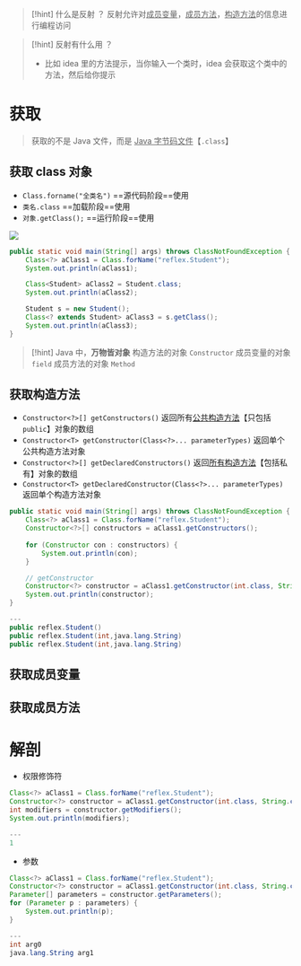 >[!hint] 什么是反射 ？
>反射允许对<u>成员变量</u>，<u>成员方法</u>，<u>构造方法</u>的信息进行编程访问

>[!hint] 反射有什么用 ？
>- 比如 idea 里的方法提示，当你输入一个类时，idea 会获取这个类中的方法，然后给你提示

# 获取
>获取的不是 Java 文件，而是 <u>Java 字节码文件</u>【`.class`】

## 获取 class 对象
- `Class.forname("全类名")` ==源代码阶段==使用
- `类名.class` ==加载阶段==使用
- `对象.getClass();` ==运行阶段==使用

![](https://obsidian-1307744200.cos.ap-guangzhou.myqcloud.com/%E5%9B%BE%E7%89%87/202403251030599.png)

```java
public static void main(String[] args) throws ClassNotFoundException {
	Class<?> aClass1 = Class.forName("reflex.Student");
	System.out.println(aClass1);

	Class<Student> aClass2 = Student.class;
	System.out.println(aClass2);

	Student s = new Student();
	Class<? extends Student> aClass3 = s.getClass();
	System.out.println(aClass3);
}
```

>[!hint] Java 中，**万物皆对象**
>构造方法的对象 `Constructor`
>成员变量的对象 `field`
>成员方法的对象 `Method`

## 获取构造方法
- `Constructor<?>[] getConstructors()` 返回所有<u>公共构造方法</u>【只包括 `public`】对象的数组
- `Constructor<T> getConstructor(Class<?>... parameterTypes)` 返回单个公共构造方法对象
- `Constructor<?>[] getDeclaredConstructors()` 返回<u>所有构造方法</u>【包括私有】对象的数组
- `Constructor<T> getDeclaredConstructor(Class<?>... parameterTypes)` 返回单个构造方法对象

```java
public static void main(String[] args) throws ClassNotFoundException {  
    Class<?> aClass1 = Class.forName("reflex.Student");  
    Constructor<?>[] constructors = aClass1.getConstructors();  
  
    for (Constructor con : constructors) {  
        System.out.println(con);  
    }  

	// getConstructor
    Constructor<?> constructor = aClass1.getConstructor(int.class, String.class);  
    System.out.println(constructor);  
}

---
public reflex.Student()
public reflex.Student(int,java.lang.String)
public reflex.Student(int,java.lang.String)
```




## 获取成员变量




## 获取成员方法





# 解剖
- 权限修饰符
```java
Class<?> aClass1 = Class.forName("reflex.Student");  
Constructor<?> constructor = aClass1.getConstructor(int.class, String.class);  
int modifiers = constructor.getModifiers();  
System.out.println(modifiers);

---
1
```

- 参数
```java
Class<?> aClass1 = Class.forName("reflex.Student");  
Constructor<?> constructor = aClass1.getConstructor(int.class, String.class);  
Parameter[] parameters = constructor.getParameters();  
for (Parameter p : parameters) {  
    System.out.println(p);  
}

---
int arg0
java.lang.String arg1
```
































